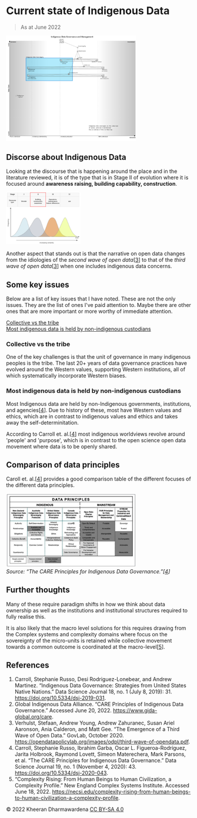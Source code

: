 # Current state of Indigenous Data

> As at June 2022

<img src="./resources/Indigenous Data Governance and Management.png" width="70%">

## Discorse about Indigenous Data

Looking at the discourse that is happening around the place and in the literature reviewed, it is of the type that is in Stage II of evolution where
it is focused around **awareness raising, building capability, construction**.

<img src="./resources/[diagram] evolution discourse.png" width="40%">

Another aspect that stands out is that the narrative on open data changes from the idiologies of the *second wave of open data*[[3](#_3)]
to that of the *third wave of open data*[[3](#_3)] when one includes indigenous data concerns.

## Some key issues

Below are a list of key issues that I have noted.  These are not the only issues.  They are the list of ones I've paid attention to.
Maybe there are other ones that are more important or more worthy of immediate attention.

[Collective vs the tribe](#collective-vs-the-tribe)  
[Most indigenous data is held by non-indigenous custodians](#most-indigenous-data-is-held-by-non-indigenous-custodians)


### Collective vs the tribe

One of the key challenges is that the unit of governance in many indigenous peoples is the tribe.  The last 20+ years of data governance 
practices have evolved around the Western values, supporting Western institutions, all of which systematically incorporate Western biases.

### Most indigenous data is held by non-indigenous custodians

Most Indigenous data are held by non-Indigenous governments, institutions, and agencies[[4](#_4)].  Due to history of these, most  have Western 
values and ethics, which are in contrast to indigenous values and ethics and takes away the self-determinitation.

According to Carroll et. al.[[4](#_4)] most indigenous worldviews revolve around 'people' and 'purpose', which is in contrast to the open science
open data movement where data is to be openly shared.

## Comparison of data principles

Caroll et. al.[[4](#_4)] provides a good comparison table of the different focuses of the different data principles.

<img src="./resources/[diagram] Data principles comparison table.png" width="70%"><br>
*Source: “The CARE Principles for Indigenous Data Governance.”[[4](#_4)]*


## Further thoughts

Many of these require paradigm shifts in how we think about data ownership as well as the institutions and institutional structures
required to fully realise this.

It is also likely that the macro level solutions for this requires drawing from the Complex systems and complexity domains where focus on the
sovereignty of the micro-units is retained while collective movement towards a common outcome is coordinated at the macro-level[[5](#_5)].

## References

1. <span id="_1"/>Carroll, Stephanie Russo, Desi Rodriguez-Lonebear, and Andrew Martinez. “Indigenous Data Governance: Strategies from United States Native Nations.” Data Science Journal 18, no. 1 (July 8, 2019): 31. https://doi.org/10.5334/dsj-2019-031.
2. <span id="_2"/>Global Indigenous Data Alliance. “CARE Principles of Indigenous Data Governance.” Accessed June 20, 2022. https://www.gida-global.org/care.
3. <span id="_3"/>Verhulst, Stefaan, Andrew Young, Andrew Zahuranec, Susan Ariel Aaronson, Ania Calderon, and Matt Gee. “The Emergence of a Third  Wave of Open Data.” GovLab, October 2020. https://opendatapolicylab.org/images/odpl/third-wave-of-opendata.pdf.
4. <span id="_4"/>Carroll, Stephanie Russo, Ibrahim Garba, Oscar L. Figueroa-Rodríguez, Jarita Holbrook, Raymond Lovett, Simeon Materechera, Mark Parsons, et al. “The CARE Principles for Indigenous Data Governance.” Data Science Journal 19, no. 1 (November 4, 2020): 43. https://doi.org/10.5334/dsj-2020-043.
5. <span id="_5"/>“Complexity Rising: From Human Beings to Human Civilization, a Complexity Profile.” New England Complex Systems Institute. Accessed June 18, 2022. https://necsi.edu/complexity-rising-from-human-beings-to-human-civilization-a-complexity-profile.




© 2022 Kheeran Dharmawardena [CC BY-SA 4.0](https://creativecommons.org/licenses/by-sa/4.0/)